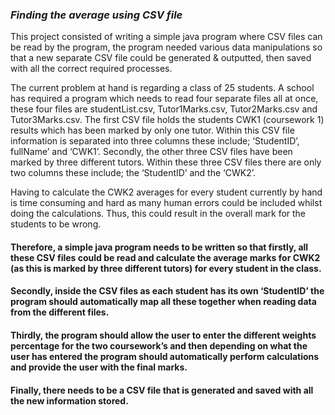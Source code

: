 ### ***Finding the average using CSV file*** 

This project consisted of writing a simple java program where CSV files can be read by the program, the program needed various data manipulations so that a new separate CSV file could be generated & outputted, then saved with all the correct required processes. 

The current problem at hand is regarding a class of 25 students. A school has required a program which needs to read four separate files all at once, these four files are studentList.csv, Tutor1Marks.csv, Tutor2Marks.csv and Tutor3Marks.csv. The first CSV file holds the students CWK1 (coursework 1) results which has been marked by only one tutor. Within this CSV file information is separated into three columns these include; ‘StudentID’, fullName’ and ‘CWK1’. 
Secondly, the other three CSV files have been marked by three different tutors. Within these three CSV files there are only two columns these include; the ‘StudentID’ and the ‘CWK2’.

Having to calculate the CWK2 averages for every student currently by hand is time consuming and hard as many human errors could be included whilst doing the calculations. Thus, this could result in the overall mark for the students to be wrong.

#### Therefore, a simple java program needs to be written so that firstly, all these CSV files could be read and calculate the average marks for CWK2 (as this is marked by three different tutors) for every student in the class. 
#### Secondly, inside the CSV files as each student has its own ‘StudentID’ the program should automatically map all these together when reading data from the different files. 
#### Thirdly, the program should allow the user to enter the different weights percentage for the two coursework’s and then depending on what the user has entered the program should automatically perform calculations and provide the user with the final marks. 
#### Finally, there needs to be a CSV file that is generated and saved with all the new information stored.
